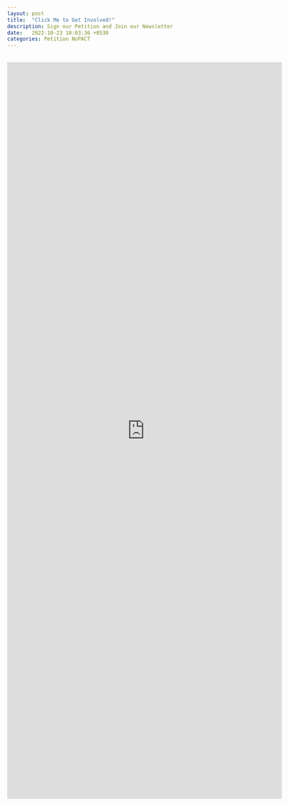 ```yaml
---
layout: post
title:  "Click Me to Get Involved!"
description: Sign our Petition and Join our Newsletter
date:   2022-10-23 10:03:36 +0530
categories: Petition NoPACT
---
```


<br />

<iframe src="https://docs.google.com/forms/d/e/1FAIpQLSfvVNESkTVktA7gHl4-HA70TrQvOaX5pdVX9s2zaRWKQSG68w/viewform?embedded=true" width="640" height="1713" frameborder="0" marginheight="0" marginwidth="0">Loading…</iframe>
